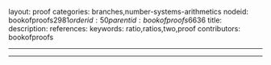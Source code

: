 layout: proof
categories: branches,number-systems-arithmetics
nodeid: bookofproofs$2981
orderid: 50
parentid: bookofproofs$6636
title: 
description: 
references: 
keywords: ratio,ratios,two,proof
contributors: bookofproofs

---


---
